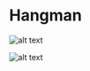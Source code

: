 # Hangman

![alt text](https://github.com/proman3419/blob/master/Programming-Challenges-v1.4/Screenshots/08_1.PNG)

![alt text](https://github.com/proman3419/blob/master/Programming-Challenges-v1.4/Screenshots/08_2.PNG)

